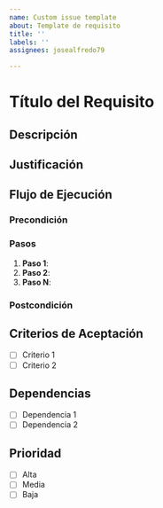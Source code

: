 ```yaml
---
name: Custom issue template
about: Template de requisito
title: ''
labels: ''
assignees: josealfredo79

---
```


# Título del Requisito

## Descripción

<!-- Proporcione una descripción clara y concisa del requisito -->

## Justificación

<!-- Explique por qué este requisito es necesario para el proyecto -->

## Flujo de Ejecución

### Precondición

<!-- Describa las condiciones que deben cumplirse antes de iniciar este requisito -->

### Pasos

1. **Paso 1**: <!-- Describa el primer paso de la ejecución -->
2. **Paso 2**: <!-- Describa el segundo paso de la ejecución -->
3. **Paso N**: <!-- Continúe describiendo los pasos necesarios -->

### Postcondición

<!-- Describa el estado esperado después de completar la ejecución de este requisito -->

## Criterios de Aceptación

<!-- Enumere los criterios de aceptación para este requisito -->

- [ ] Criterio 1
- [ ] Criterio 2

## Dependencias

<!-- Enumere otros requisitos o componentes de los que depende este requisito -->

- [ ] Dependencia 1
- [ ] Dependencia 2

## Prioridad

<!-- Indique la prioridad del requisito -->

- [ ] Alta
- [ ] Media
- [ ] Baja
